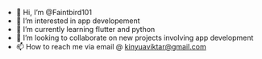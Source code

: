 - 👋 Hi, I’m @Faintbird101
- 👀 I’m interested in app developement
- 🌱 I’m currently learning flutter and python
- 💞️ I’m looking to collaborate on new projects involving app development 
- 📫 How to reach me via email @ kinyuaviktar@gmail.com

<!---
Faintbird101/Faintbird101 is a ✨ special ✨ repository because its `README.md` (this file) appears on your GitHub profile.
You can click the Preview link to take a look at your changes.
--->
